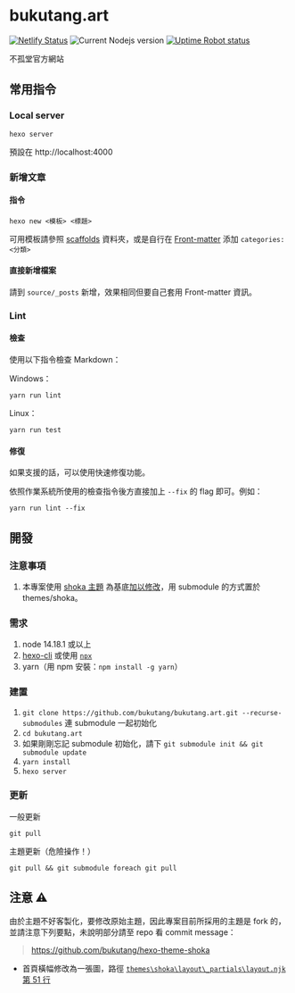 # bukutang.art

[![Netlify Status](https://api.netlify.com/api/v1/badges/43cfcda5-386b-4b0b-b991-f11d47538397/deploy-status)](https://app.netlify.com/sites/loving-archimedes-d38be8/deploys)
![Current Nodejs version](http://img.shields.io/badge/node-16.13.0-brightgreen.svg)
[![Uptime Robot status](https://img.shields.io/uptimerobot/status/m789722795-989987eb4e45abfa09f36ca0)](https://bukutang.art/)

不孤堂官方網站

## 常用指令

### Local server

```
hexo server
```

預設在 http://localhost:4000

### 新增文章

#### 指令

```
hexo new <模板> <標題>
```

可用模板請參照 [scaffolds](scaffolds) 資料夾，或是自行在 [Front-matter](https://hexo.io/zh-tw/docs/front-matter) 添加 `categories: <分類>`

#### 直接新增檔案

請到 `source/_posts` 新增，效果相同但要自己套用 Front-matter 資訊。

### Lint

#### 檢查

使用以下指令檢查 Markdown：

Windows：

```
yarn run lint
```

Linux：

```
yarn run test
```

#### 修復

如果支援的話，可以使用快速修復功能。

依照作業系統所使用的檢查指令後方直接加上 `--fix` 的 flag 即可。例如：

```
yarn run lint --fix
```

## 開發

### 注意事項

1. 本專案使用 [shoka 主題](https://github.com/amehime/hexo-theme-shoka) 為基底[加以修改](https://github.com/bukutang/hexo-theme-shoka)，用 submodule 的方式置於 themes/shoka。

### 需求

1. node 14.18.1 或以上
2. [hexo-cli](https://hexo.io/zh-tw/docs/#%E5%AE%89%E8%A3%9D%E9%9C%80%E6%B1%82) 或使用 [`npx`](https://hexo.io/docs/index.html#Advanced-installation-and-usage)
3. yarn（用 npm 安裝：`npm install -g yarn`）

### 建置

1. `git clone https://github.com/bukutang/bukutang.art.git --recurse-submodules` 連 submodule 一起初始化
2. `cd bukutang.art`
3. 如果剛剛忘記 submodule 初始化，請下 `git submodule init && git submodule update`
4. `yarn install`
5. `hexo server`

### 更新

一般更新

```
git pull
```

主題更新（危險操作！）

```
git pull && git submodule foreach git pull
```

## 注意 ⚠

由於主題不好客製化，要修改原始主題，因此專案目前所採用的主題是 fork 的，並請注意下列要點，未說明部分請至 repo 看 commit message：

> https://github.com/bukutang/hexo-theme-shoka

* 首頁橫幅修改為一張圖，路徑 [`themes\shoka\layout\_partials\layout.njk` 第 51 行](https://github.com/bukutang/hexo-theme-shoka/blob/bukutang/layout/_partials/layout.njk#L51)
